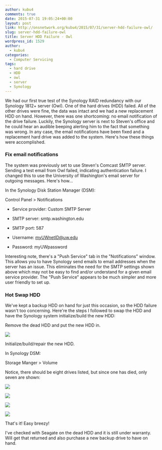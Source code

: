```yaml
---
author: kubu4
comments: true
date: 2015-07-31 19:05:24+00:00
layout: post
link: http://onsnetwork.org/kubu4/2015/07/31/server-hdd-failure-owl/
slug: server-hdd-failure-owl
title: Server HDD Failure - Owl
wordpress_id: 1529
author:
  - kubu4
categories:
  - Computer Servicing
tags:
  - hard drive
  - HDD
  - owl
  - server
  - Synology
---
```


We had our first true test of the Synology RAID redundancy with our Synology 1812+ server (Owl). One of the hard drives (HDD) failed. All of the other drives were fine, the data was intact and we had a new replacement HDD on hand. However, there was one shortcoming: no email notification of the drive failure. Luckily, the Synology server is next to Steven's office and he could hear an audible beeping alerting him to the fact that something was wrong. In any case, the email notifications have been fixed and a replacement hard drive was added to the system. Here's how these things were accomplished.





### Fix email notifications



The system was previously set to use Steven's Comcast SMTP server. Sending a test email from Owl failed, indicating authentication failure. I changed this to use the University of Washington's email server for outgoing messages. Here's how...

In the Synology Disk Station Manager (DSM):

Control Panel > Notifications




    
  * Service provider: Custom SMTP Server

    
  * SMTP server: smtp.washington.edu

    
  * SMTP port: 587

    
  * Username: myUWnetID@uw.edu

    
  * Password: myUWpassword



Interesting note, there's a "Push Service" tab in the "Notifications" window. This allows you to have Synology send emails to email addresses when the server has an issue. This eliminates the need for the SMTP settings shown above which may not be easy to find and/or understand for a given email service provider. The "Push Service" appears to be much simpler and more user friendly to set up.





### Hot Swap HDD



We've kept a backup HDD on hand for just this occasion, so the HDD failure wasn't too concerning. Here're the steps I followed to swap the HDD and have the Synology system initialize/build the new HDD:



Remove the dead HDD and put the new HDD in.

[![](http://eagle.fish.washington.edu/Arabidopsis/Synology_DiskStation_DS1812__Quick_Installation_Guide_-_Syno_QIG_18bay_enu_pdf.jpg)](http://eagle.fish.washington.edu/Arabidopsis/Synology_DiskStation_DS1812__Quick_Installation_Guide_-_Syno_QIG_18bay_enu_pdf.jpg)





Initialize/build/repair the new HDD.

In Synology DSM:

Storage Manger > Volume

Notice, there should be eight drives listed, but since one has died, only seven are shown:

[![](http://eagle.fish.washington.edu/Arabidopsis/20150731_Owl01.jpg)](http://eagle.fish.washington.edu/Arabidopsis/20150731_Owl01.jpg)





[![](http://eagle.fish.washington.edu/Arabidopsis/20150731_Owl02.jpg)](http://eagle.fish.washington.edu/Arabidopsis/20150731_Owl02.jpg)





[![](http://eagle.fish.washington.edu/Arabidopsis/20150731_Owl03.jpg)](http://eagle.fish.washington.edu/Arabidopsis/20150731_Owl03.jpg)





[![](http://eagle.fish.washington.edu/Arabidopsis/20150731_Owl04.jpg)](http://eagle.fish.washington.edu/Arabidopsis/20150731_Owl04.jpg)



That's it! Easy breezy!

I've checked with Seagate on the dead HDD and it is still under warranty. Will get that returned and also purchase a new backup drive to have on hand.
